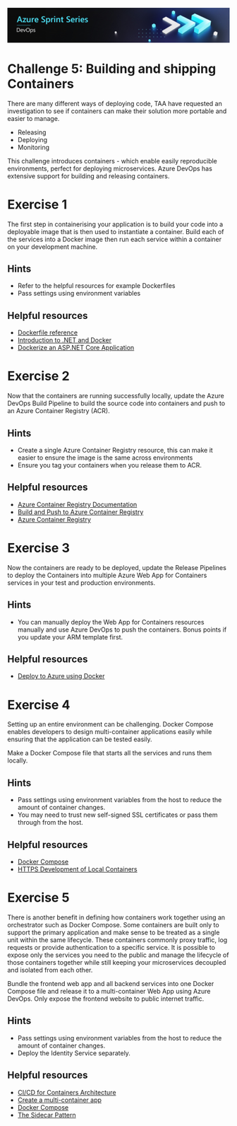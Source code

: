 ![Azure Sprint Series Logo](../Banner.jpg)

# Challenge 5: Building and shipping Containers
There are many different ways of deploying code, TAA have requested an investigation to see if containers can make their solution more portable and easier to manage.
- Releasing
- Deploying
- Monitoring

This challenge introduces containers - which enable easily reproducible environments, perfect for deploying microservices. Azure DevOps has extensive support for building and releasing containers.

# Exercise 1
The first step in containerising your application is to build your code into a deployable image that is then used to instantiate a container. Build each of the services into a Docker image then run each service within a container on your development machine.

## Hints
- Refer to the helpful resources for example Dockerfiles
- Pass settings using environment variables

## Helpful resources
* [Dockerfile reference](https://docs.docker.com/engine/reference/builder/)
* [Introduction to .NET and Docker](https://docs.microsoft.com/en-us/dotnet/core/docker/introduction)
* [Dockerize an ASP.NET Core Application](https://docs.docker.com/engine/examples/dotnetcore/)

# Exercise 2
Now that the containers are running successfully locally, update the Azure DevOps Build Pipeline to build the source code into containers and push to an Azure Container Registry (ACR).

## Hints
- Create a single Azure Container Registry resource, this can make it easier to ensure the image is the same across environments
- Ensure you tag your containers when you release them to ACR. 


## Helpful resources
* [Azure Container Registry Documentation](https://docs.microsoft.com/en-us/azure/container-registry/)
* [Build and Push to Azure Container Registry](https://docs.microsoft.com/en-us/azure/devops/pipelines/ecosystems/containers/acr-template?view=azure-devops&tabs=dotnet-core)
* [Azure Container Registry](https://docs.microsoft.com/en-us/azure/container-registry/)

# Exercise 3
Now the containers are ready to be deployed, update the Release Pipelines to deploy the Containers into multiple Azure Web App for Containers services in your test and production environments.

## Hints
* You can manually deploy the Web App for Containers resources manually and use Azure DevOps to push the containers. Bonus points if you update your ARM template first.


## Helpful resources
* [Deploy to Azure using Docker](https://docs.microsoft.com/en-us/azure/app-service/containers/quickstart-docker)


# Exercise 4
Setting up an entire environment can be challenging. Docker Compose enables developers to design multi-container applications easily while ensuring that the application can be tested easily.

Make a Docker Compose file that starts all the services and runs them locally. 

## Hints
- Pass settings using environment variables from the host to reduce the amount of container changes.
- You may need to trust new self-signed SSL certificates or pass them through from the host.

## Helpful resources
- [Docker Compose](https://docs.docker.com/compose/)
- [HTTPS Development of Local Containers](https://github.com/dotnet/dotnet-docker/blob/master/samples/aspnetapp/aspnetcore-docker-https-development.md)

# Exercise 5
There is another benefit in defining how containers work together using an orchestrator such as Docker Compose. Some containers are built only to support the primary application and make sense to be treated as a single unit within the same lifecycle. These containers commonly proxy traffic, log requests or provide authentication to a specific service. It is possible to expose only the services you need to the public and manage the lifecycle of those containers together while still keeping your microservices decoupled and isolated from each other.

Bundle the frontend web app and all backend services into one Docker Compose file and release it to a multi-container Web App using Azure DevOps. Only expose the frontend website to public internet traffic.

## Hints
- Pass settings using environment variables from the host to reduce the amount of container changes.
- Deploy the Identity Service separately.


## Helpful resources
* [CI/CD for Containers Architecture](https://azure.microsoft.com/en-us/solutions/architecture/cicd-for-containers/) 
* [Create a multi-container app](https://docs.microsoft.com/en-us/azure/app-service/containers/quickstart-multi-container)
* [Docker Compose](https://docs.docker.com/compose/)
* [The Sidecar Pattern](https://docs.microsoft.com/en-us/azure/architecture/patterns/sidecar)
